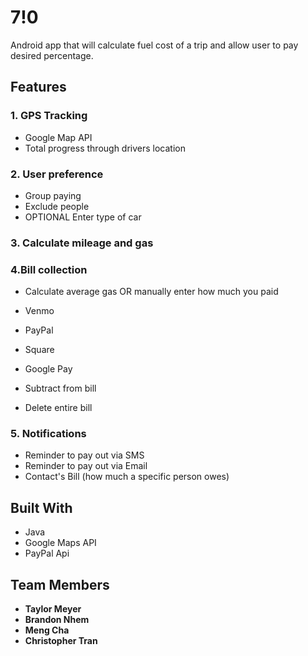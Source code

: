 # 7!0

Android app that will calculate fuel cost of a trip and allow user to pay desired percentage.

## Features

### 1. GPS Tracking
* Google Map API 
* Total progress through drivers location 

### 2. User preference 
* Group paying 
* Exclude people 
* OPTIONAL Enter type of car 

### 3. Calculate mileage and gas 

### 4.Bill collection 
* Calculate average gas OR manually enter how much you paid  
* Venmo
* PayPal
* Square
* Google Pay

* Subtract from bill
* Delete entire bill

### 5. Notifications 
* Reminder to pay out via SMS 
* Reminder to pay out via Email 
* Contact's Bill (how much a specific person owes) 

## Built With

* Java
* Google Maps API
* PayPal Api

## Team Members

* **Taylor Meyer**
* **Brandon Nhem**
* **Meng Cha**
* **Christopher Tran**